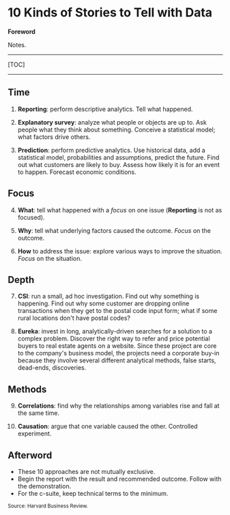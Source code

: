 # 10 Kinds of Stories to Tell with Data

**Foreword**

Notes.

-----

[TOC]

-----

## Time

1. **Reporting**: perform descriptive analytics. Tell what happened.

2. **Explanatory survey**: analyze what people or objects are up to. Ask people what they think about something. Conceive a statistical model; what factors drive others.

3. **Prediction**: perform predictive analytics. Use historical data, add a statistical model, probabilities and assumptions,  predict the future. Find out what customers are likely to buy. Assess how likely it is for an event to happen. Forecast economic conditions. 

## Focus

4. **What**: tell what happened with a *focus* on one issue (**Reporting** is not as focused).

5. **Why**: tell what underlying factors caused the outcome. *Focus* on the outcome.

6. **How** to address the issue: explore various ways to improve the situation. *Focus* on the situation.

## Depth

7. **CSI**: run a small, ad hoc investigation. Find out why something is happening. Find out why some customer are dropping online transactions when they get to the postal code input form; what if some rural locations don't have postal codes?

8. **Eureka**: invest in long, analytically-driven searches for a solution to a complex problem. Discover the right way to refer and price potential buyers to real estate agents on a website. Since these project are core to the company's business model, the projects need a corporate buy-in because they involve several different analytical methods, false starts, dead-ends, discoveries.

## Methods

9. **Correlations**: find why the relationships among variables rise and fall at the same time. 

10. **Causation**: argue that one variable caused the other. Controlled experiment.

## Afterword

- These 10 approaches are not mutually exclusive. 
- Begin the report with the result and recommended outcome. Follow with the demonstration.
- For the c-suite, keep technical terms to the minimum.

<sub>Source: Harvard Business Review.</sub>